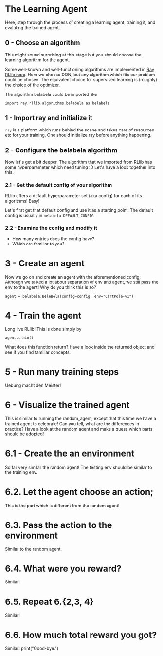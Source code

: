 # The Learning Agent
Here, step through the process of creating a learning agent, training it, and 
evaluting the trained agent.

## 0 - Choose an algorithm
This might sound surprising at this stage but you should choose the learning 
algorithm for the agent. 

Some well-known and well-functioning algorithms are implemented in 
[Ray RLlib repo](https://docs.ray.io/en/latest/rllib/rllib-algorithms.html). Here we 
choose DQN, but any algorithm which fits our problem could be chosen. The equivalent 
choice for supervised learning is (roughly) the choice of the optimizer.

The algorithm belabela could be imported like 
```
import ray.rllib.algorithms.belabela as belabela
```

## 1 - Import ray and initialize it 
```ray``` is a platform which runs behind the scene and takes care of resources etc 
for your training. One should initialize ray before anything happening. 

## 2 - Configure the belabela algorithm
Now let's get a bit deeper. The algorithm that we imported from RLlib has some 
hyperparameter which need tuning :D Let's have a look together into this.
### 2.1 - Get the default config of your algorithm
RLlib offers a default hyperparameter set (aka config) for each of its algorithms! Easy!

 Let's first get that default config and use it as a starting point. The default 
 config is usually in ```belabela.DEFAULT_CONFIG```
### 2.2 - Examine the config and modify it
* How many entries does the config have?
* Which are familiar to you?
# 3 - Create an agent
Now we go on and create an agent with the aforementioned config; Although we talked 
a lot about separation of env and agent, we still pass the env to 
the agent! Why do you think this is so?

```agent = belabela.BeleBela(config=config, env="CartPole-v1")```

# 4 - Train the agent
Long live RLlib! This is done simply by 

```agent.train()```

What does this function return? Have a look inside the returned object and see if 
you find familiar concepts.

# 5 - Run many training steps
Uebung macht den Meister!
# 6 - Visualize the trained agent
This is similar to running the random_agent, except that this time we have a trained 
agent to celebrate! Can you tell, what are the differences in practice? Have a look 
at the random agent and make a guess which parts should be adopted!
# 6.1 - Create the an environment
So far very similar the random agent! The testing env should be similar to the 
training env.
# 6.2. Let the agent choose an action;
This is the part which is different from the random agent!
# 6.3. Pass the action to the environment
Similar to the random agent.
# 6.4. What were you reward?
Similar!
# 6.5. Repeat 6.{2,3, 4} 
Similar!
# 6.6. How much total reward you got? 
Similar!
print("Good-bye.")
